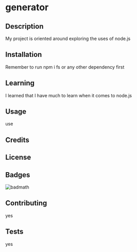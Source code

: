 # generator
## Description
My project is oriented around exploring the uses of node.js


## Installation
Remember to run npm i fs or any other dependency first

## Learning
I learned that I have much to learn when it comes to node.js

## Usage
use
## Credits
## License
## Badges
![badmath](https://img.shields.io/github/languages/top/nielsenjared/badmath)
## Contributing 
yes
## Tests
yes
